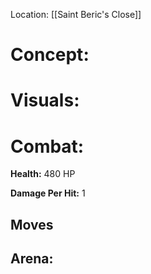 
Location: [[Saint Beric's Close]]


# **Concept:**





# Visuals:




# Combat:

**Health:** 480 HP

**Damage Per Hit:** 1

## Moves




## Arena:


